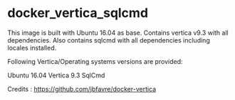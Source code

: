 # docker_vertica_sqlcmd
This image is built with Ubuntu 16.04 as base. Contains vertica v9.3 with all dependencies. Also contains sqlcmd with all dependencies including locales installed.

Following Vertica/Operating systems versions are provided:

Ubuntu 16.04
Vertica 9.3
SqlCmd

Credits : https://github.com/jbfavre/docker-vertica

